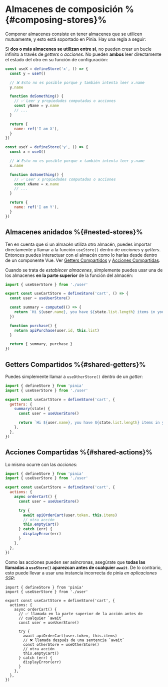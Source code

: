 # Almacenes de composición %{#composing-stores}%

Componer almacenes consiste en tener almacenes que se utilicen mutuamente, y esto está soportado en Pinia. Hay una regla a seguir:

Si **dos o más almacenes se utilizan entre sí**, no pueden crear un bucle infinito a través de _getters_ o _acciones_. No pueden **ambos** leer directamente el estado del otro en su función de configuración:

```js
const useX = defineStore('x', () => {
  const y = useY()

  // ❌ Esto no es posible porque y también intenta leer x.name
  y.name

  function doSomething() {
    // ✅ Leer y propiedades computadas o acciones
    const yName = y.name
    // ...
  }

  return {
    name: ref('I am X'),
  }
})

const useY = defineStore('y', () => {
  const x = useX()

  // ❌ Esto no es posible porque x también intenta leer y.name
  x.name

  function doSomething() {
    // ✅ Leer x propiedades computadas o acciones
    const xName = x.name
    // ...
  }

  return {
    name: ref('I am Y'),
  }
})
```

## Almacenes anidados %{#nested-stores}%

Ten en cuenta que si un almacén utiliza otro almacén, puedes importar directamente y llamar a la función `useStore()` dentro de _acciones_ y _getters_. Entonces puedes interactuar con el almacén como lo harías desde dentro de un componente Vue. Ver [Getters Compartidos](#shared-getters) y [Acciones Compartidas](#shared-actions).

Cuando se trata de _establecer almacenes_, simplemente puedes usar una de los almacenes **en la parte superior** de la función del almacén:

```ts
import { useUserStore } from './user'

export const useCartStore = defineStore('cart', () => {
  const user = useUserStore()

  const summary = computed(() => {
    return `Hi ${user.name}, you have ${state.list.length} items in your cart. It costs ${state.price}.`
  })

  function purchase() {
    return apiPurchase(user.id, this.list)
  }

  return { summary, purchase }
})
```

## Getters Compartidos %{#shared-getters}%

Puedes simplemente llamar a `useOtherStore()` dentro de un _getter_:

```js
import { defineStore } from 'pinia'
import { useUserStore } from './user'

export const useCartStore = defineStore('cart', {
  getters: {
    summary(state) {
      const user = useUserStore()

      return `Hi ${user.name}, you have ${state.list.length} items in your cart. It costs ${state.price}.`
    },
  },
})
```

## Acciones Compartidas %{#shared-actions}%

Lo mismo ocurre con las _acciones_:

```js
import { defineStore } from 'pinia'
import { useUserStore } from './user'

export const useCartStore = defineStore('cart', {
  actions: {
    async orderCart() {
      const user = useUserStore()

      try {
        await apiOrderCart(user.token, this.items)
        // otra acción
        this.emptyCart()
      } catch (err) {
        displayError(err)
      }
    },
  },
})
```

Como las acciones pueden ser asíncronas, asegúrate que **todas las llamadas a `useStore()` aparezcan antes de cualquier `await`**. De lo contrario, esto puede llevar a usar una instancia incorrecta de pinia _en aplicaciones SSR_:

```js{7-8,11-13}
import { defineStore } from 'pinia'
import { useUserStore } from './user'

export const useCartStore = defineStore('cart', {
  actions: {
    async orderCart() {
      // ✅ llamada en la parte superior de la acción antes de 
      // cualquier `await`
      const user = useUserStore()

      try {
        await apiOrderCart(user.token, this.items)
        // ❌ llamada después de una sentencia `await`
        const otherStore = useOtherStore()
        // otra acción
        this.emptyCart()
      } catch (err) {
        displayError(err)
      }
    },
  },
})
```
